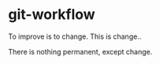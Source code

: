 # git-workflow

To improve is to change. This is change..

There is nothing permanent, except change.
